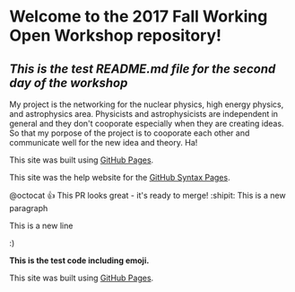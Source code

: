 # Welcome to the 2017 Fall Working Open Workshop repository!
## *This is the test README.md file for the second day of the workshop*




My project is the networking for the nuclear physics, high energy physics, and astrophysics area.
Physicists and astrophysicists are independent in general and they don't cooporate especially when they are creating ideas.
So that my porpose of the project is to cooporate each other and communicate well for the new idea and theory. Ha! 




This site was built using [GitHub Pages](https://pages.github.com/).

This site was the help website for the [GitHub Syntax Pages](https://help.github.com/articles/basic-writing-and-formatting-syntax/).

@octocat :+1: This PR looks great - it's ready to merge! :shipit:
This is a new paragraph

This is a new line

:)

**This is the test code including emoji.**


This site was built using [GitHub Pages](https://pages.github.com/).

